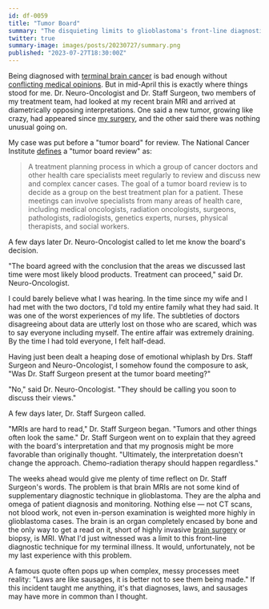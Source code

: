 ```yaml
---
id: df-0059
title: "Tumor Board"
summary: "The disquieting limits to glioblastoma's front-line diagnostic technique."
twitter: true
summary-image: images/posts/20230727/summary.png
published: "2023-07-27T18:30:00Z"
---
```


Being diagnosed with [terminal brain cancer](/articles/2023/06/06/the-g-word/) is bad enough without [conflicting medical opinions](/articles/2023/07/21/the-ambiguously-alarming-brain-mri/). But in mid-April this is exactly where things stood for me. Dr. Neuro-Oncologist and Dr. Staff Surgeon, two members of my treatment team, had looked at my recent brain MRI and arrived at diametrically opposing interpretations. One said a new tumor, growing like crazy, had appeared since [my surgery](/articles/2023/06/02/reflections-on-my-brain-surgery/), and the other said there was nothing unusual going on.

My case was put before a "tumor board" for review. The National Cancer Institute [defines](https://www.cancer.gov/publications/dictionaries/cancer-terms/def/tumor-board-review) a "tumor board review" as:

> A treatment planning process in which a group of cancer doctors and other health care specialists meet regularly to review and discuss new and complex cancer cases. The goal of a tumor board review is to decide as a group on the best treatment plan for a patient. These meetings can involve specialists from many areas of health care, including medical oncologists, radiation oncologists, surgeons, pathologists, radiologists, genetics experts, nurses, physical therapists, and social workers.

A few days later Dr. Neuro-Oncologist called to let me know the board's decision.

"The board agreed with the conclusion that the areas we discussed last time were most likely blood products. Treatment can proceed," said Dr. Neuro-Oncologist.

I could barely believe what I was hearing. In the time since my wife and I had met with the two doctors, I'd told my entire family what they had said. It was one of the worst experiences of my life. The subtleties of doctors disagreeing about data are utterly lost on those who are scared, which was to say everyone including myself. The entire affair was extremely draining. By the time I had told everyone, I felt half-dead.

Having just been dealt a heaping dose of emotional whiplash by Drs. Staff Surgeon and Neuro-Oncologist, I somehow found the composure to ask, "Was Dr. Staff Surgeon present at the tumor board meeting?"

"No," said Dr. Neuro-Oncologist. "They should be calling you soon to discuss their views."

A few days later, Dr. Staff Surgeon called.

"MRIs are hard to read," Dr. Staff Surgeon began. "Tumors and other things often look the same." Dr. Staff Surgeon went on to explain that they agreed with the board's interpretation and that my prognosis might be more favorable than originally thought. "Ultimately, the interpretation doesn't change the approach. Chemo-radiation therapy should happen regardless."

The weeks ahead would give me plenty of time reflect on Dr. Staff Surgeon's words. The problem is that brain MRIs are not some kind of supplementary diagnostic technique in glioblastoma. They are the alpha and omega of patient diagnosis and monitoring. Nothing else &mdash; not CT scans, not blood work, not even in-person examination is weighted more highly in glioblastoma cases. The brain is an organ completely encased by bone and the only way to get a read on it, short of highly invasive [brain surgery](/articles/2023/06/02/reflections-on-my-brain-surgery/) or biopsy, is MRI. What I'd just witnessed was a limit to this front-line diagnostic technique for my terminal illness. It would, unfortunately, not be my last experience with this problem.

A famous quote often pops up when complex, messy processes meet reality: "Laws are like sausages, it is better not to see them being made." If this incident taught me anything, it's that diagnoses, laws, and sausages may have more in common than I thought.

